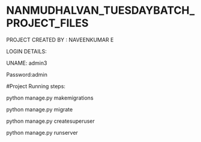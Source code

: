 # NANMUDHALVAN_TUESDAYBATCH_PROJECT_FILES

PROJECT CREATED BY : NAVEENKUMAR E



LOGIN DETAILS:


UNAME: admin3


Password:admin




#Project Running steps:

python manage.py makemigrations

python manage.py migrate

python manage.py createsuperuser

python manage.py runserver

